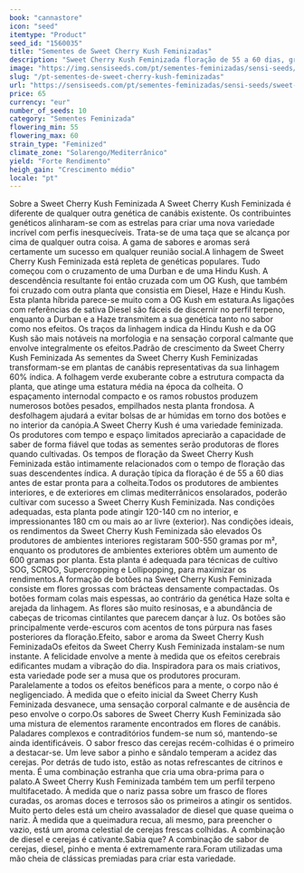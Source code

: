 ```yaml
---
book: "cannastore"
icon: "seed"
itemtype: "Product"
seed_id: "1560035"
title: "Sementes de Sweet Cherry Kush Feminizadas"
description: "Sweet Cherry Kush Feminizada floração de 55 a 60 dias, grandes rendimentos de botões resinosos. Perfis de terpeno distintamente únicos e de sabor complexo."
image: "https://img.sensiseeds.com/pt/sementes-feminizadas/sensi-seeds/sweet-cherry-kush-feminizada-image.png"
slug: "/pt-sementes-de-sweet-cherry-kush-feminizadas"
url: "https://sensiseeds.com/pt/sementes-feminizadas/sensi-seeds/sweet-cherry-kush-feminizada?a_aid=cannastore"
price: 65
currency: "eur"
number_of_seeds: 10
category: "Sementes Feminizada"
flowering_min: 55
flowering_max: 60
strain_type: "Feminized"
climate_zone: "Solarengo/Mediterrânico"
yield: "Forte Rendimento"
heigh_gain: "Crescimento médio"
locale: "pt"
---
```

Sobre a Sweet Cherry Kush Feminizada A Sweet Cherry Kush Feminizada é diferente de qualquer outra genética de canábis existente. Os contribuintes genéticos alinharam-se com as estrelas para criar uma nova variedade incrível com perfis inesquecíveis. Trata-se de uma taça que se alcança por cima de qualquer outra coisa. A gama de sabores e aromas será certamente um sucesso em qualquer reunião social.A linhagem de Sweet Cherry Kush Feminizada está repleta de genéticas populares. Tudo começou com o cruzamento de uma Durban e de uma Hindu Kush. A descendência resultante foi então cruzada com um OG Kush, que também foi cruzado com outra planta que consistia em Diesel, Haze e Hindu Kush. Esta planta híbrida parece-se muito com a OG Kush em estatura.As ligações com referências de sativa Diesel são fáceis de discernir no perfil terpeno, enquanto a Durban e a Haze transmitem a sua genética tanto no sabor como nos efeitos. Os traços da linhagem indica da Hindu Kush e da OG Kush são mais notáveis na morfologia e na sensação corporal calmante que envolve integralmente os efeitos.Padrão de crescimento da Sweet Cherry Kush Feminizada As sementes da Sweet Cherry Kush Feminizadas transformam-se em plantas de canábis representativas da sua linhagem 60% índica. A folhagem verde exuberante cobre a estrutura compacta da planta, que atinge uma estatura média na época da colheita. O espaçamento internodal compacto e os ramos robustos produzem numerosos botões pesados, empilhados nesta planta frondosa. A desfolhagem ajudará a evitar bolsas de ar húmidas em torno dos botões e no interior da canópia.A Sweet Cherry Kush é uma variedade feminizada. Os produtores com tempo e espaço limitados apreciarão a capacidade de saber de forma fiável que todas as sementes serão produtoras de flores quando cultivadas. Os tempos de floração da Sweet Cherry Kush Feminizada estão intimamente relacionados com o tempo de floração das suas descendentes índica. A duração típica da floração é de 55 a 60 dias antes de estar pronta para a colheita.Todos os produtores de ambientes interiores, e de exteriores em climas mediterrânicos ensolarados, poderão cultivar com sucesso a Sweet Cherry Kush Feminizada. Nas condições adequadas, esta planta pode atingir 120-140 cm no interior, e impressionantes 180 cm ou mais ao ar livre (exterior). Nas condições ideais, os rendimentos da Sweet Cherry Kush Feminizada são elevados Os produtores de ambientes interiores registaram 500-550 gramas por m², enquanto os produtores de ambientes exteriores obtêm um aumento de 600 gramas por planta. Esta planta é adequada para técnicas de cultivo SOG, SCROG, Supercropping e Lollipopping, para maximizar os rendimentos.A formação de botões na Sweet Cherry Kush Feminizada consiste em flores grossas com brácteas densamente compactadas. Os botões formam colas mais espessas, ao contrário da genética Haze solta e arejada da linhagem. As flores são muito resinosas, e a abundância de cabeças de tricomas cintilantes que parecem dançar à luz. Os botões são principalmente verde-escuros com acentos de tons púrpura nas fases posteriores da floração.Efeito, sabor e aroma da Sweet Cherry Kush FeminizadaOs efeitos da Sweet Cherry Kush Feminizada instalam-se num instante. A felicidade envolve a mente à medida que os efeitos cerebrais edificantes mudam a vibração do dia. Inspiradora para os mais criativos, esta variedade pode ser a musa que os produtores procuram. Paralelamente a todos os efeitos benéficos para a mente, o corpo não é negligenciado. À medida que o efeito inicial da Sweet Cherry Kush Feminizada desvanece, uma sensação corporal calmante e de ausência de peso envolve o corpo.Os sabores de Sweet Cherry Kush Feminizada são uma mistura de elementos raramente encontrados em flores de canábis. Paladares complexos e contraditórios fundem-se num só, mantendo-se ainda identificáveis. O sabor fresco das cerejas recém-colhidas é o primeiro a destacar-se. Um leve sabor a pinho e sândalo temperam a acidez das cerejas. Por detrás de tudo isto, estão as notas refrescantes de citrinos e menta. É uma combinação estranha que cria uma obra-prima para o palato.A Sweet Cherry Kush Feminizada também tem um perfil terpeno multifacetado. À medida que o nariz passa sobre um frasco de flores curadas, os aromas doces e terrosos são os primeiros a atingir os sentidos. Muito perto deles está um cheiro avassalador de diesel que quase queima o nariz. À medida que a queimadura recua, ali mesmo, para preencher o vazio, está um aroma celestial de cerejas frescas colhidas. A combinação de diesel e cerejas é cativante.Sabia que? A combinação de sabor de cerejas, diesel, pinho e menta é extremamente rara.Foram utilizadas uma mão cheia de clássicas premiadas para criar esta variedade.
